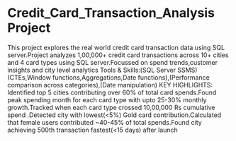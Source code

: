 # Credit_Card_Transaction_Analysis Project
This project explores the real world credit card transaction data using SQL server.Project analyzes 1,00,000+ credit card transactions across 10+ cities and 4 card types using SQL server.Focussed on spend trends,customer insights and city level analytics
Tools & Skills:(SQL Server SSMS)
(CTEs,Window functions,Aggregations,Date functions),(Performance comparison across categories),(Date manipulation)
KEY HIGHLIGHTS:
Identified top 5 cities contributing over 60% of total card spends.Found peak spending month for each card type with upto 25-30% monthly growth.Tracked when each card type crossed 10,00,000 Rs cumulative spend .Detected city with lowest(<5%) Gold card contribution.Calculated that female users contributed ~40-45% of total spends.Found city achieving 500th transaction fastest(<15 days) after launch
